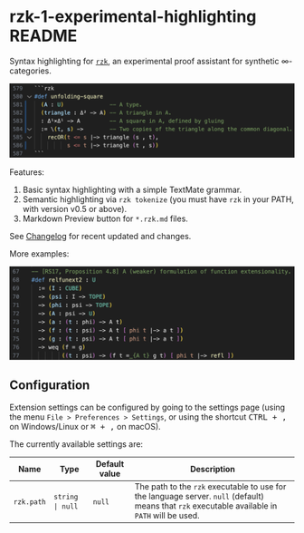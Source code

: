 # rzk-1-experimental-highlighting README

Syntax highlighting for [`rzk`](https://fizruk.github.io/rzk/), an experimental proof assistant for synthetic ∞-categories.

![Syntax highlighting example.](images/example-unfolding-square.png)

Features:

1. Basic syntax highlighting with a simple TextMate grammar.
2. Semantic highlighting via `rzk tokenize` (you must have `rzk` in your PATH, with version v0.5 or above).
3. Markdown Preview button for `*.rzk.md` files.

See [Changelog](CHANGELOG.md) for recent updated and changes.

More examples:

![Syntax highlighting example.](images/example-relfunext2.png)

## Configuration

Extension settings can be configured by going to the settings page (using the menu `File > Preferences > Settings`, or using the shortcut <kbd>CTRL + ,</kbd> on Windows/Linux or <kbd>⌘ + ,</kbd> on macOS).

The currently available settings are:

| Name       | Type             | Default value | Description |
| ---------- | ---------------- | ------------- | ----------- |
| `rzk.path` | `string \| null` | `null`        | The path to the `rzk` executable to use for the language server. `null` (default) means that `rzk` executable available in `PATH` will be used. |
